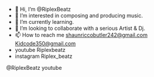 - 👋 Hi, I’m @RiplexBeatz
- 👀 I’m interested in composing and producing music.
- 🌱 I’m currently learning.
- 💞️ I’m looking to collaborate with a serious Artist & Dj.
- 📫 How to reach me shaunriccobutler242@gmail.com Kidcode350@gmail.com
- youtube Riplexbeatz
- instagram Riplex_beatz

<!---
RiplexBeatz/RiplexBeatz is a ✨ special ✨ repository because its `README.md` (this file) appears on your GitHub profile.
You can click the Preview link to take a look at your changes.
--->@RiplexBeatz   youtube
